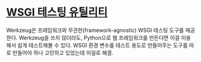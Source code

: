 [WSGI 테스팅 유틸리티][source]
==============================

Werkzeug은 프레임워크와 무관한(framework-agnostic) WSGI 테스팅 도구를 제공한다.  Werkzeug을 쓰지 않더라도, Python으로 웹 프레임워크를 만든다면 이걸 이용해서 쉽게 테스트해볼 수 있다. WSGI 환경 변수를 테스트 용도로 만들어주는 도구를 따로 만들어야 하나 고민하고 있었는데 이걸로 해결.

[source]: http://werkzeug.pocoo.org/docs/test/
